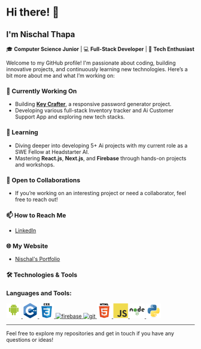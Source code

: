 # Hi there! 👋

## I'm Nischal Thapa

🎓 **Computer Science Junior** | 💻 **Full-Stack Developer** | 🚀 **Tech Enthusiast**

Welcome to my GitHub profile! I'm passionate about coding, building innovative projects, and continuously learning new technologies. Here’s a bit more about me and what I’m working on:

### 🔭 Currently Working On
- Building **[Key Crafter](https://key-crafter.netlify.app)**, a responsive password generator project.
- Developing various full-stack Inventory tracker and Ai Customer Support App and exploring new tech stacks.

### 🌱 Learning
- Diving deeper into developing 5+ Ai projects with my current role as a SWE Fellow at Headstarter AI.
- Mastering **React.js**, **Next.js**, and **Firebase** through hands-on projects and workshops.

### 👯 Open to Collaborations
- If you’re working on an interesting project or need a collaborator, feel free to reach out!

### 📫 How to Reach Me
- [LinkedIn](https://www.linkedin.com/in/nischal-thapa)

### 🌐 My Website
- [Nischal's Portfolio](https://nischalthapa.netlify.app/](https://nischalthapa.netlify.app/))

### 🛠️ Technologies & Tools

<h3 align="left">Languages and Tools:</h3>
<p align="left">
  <a href="https://developer.android.com" target="_blank" rel="noreferrer"> 
    <img src="https://raw.githubusercontent.com/devicons/devicon/master/icons/android/android-original-wordmark.svg" alt="android" width="40" height="40"/> 
  </a>
  <a href="https://www.w3schools.com/cpp/" target="_blank" rel="noreferrer"> 
    <img src="https://raw.githubusercontent.com/devicons/devicon/master/icons/cplusplus/cplusplus-original.svg" alt="cplusplus" width="40" height="40"/> 
  </a>
  <a href="https://www.w3schools.com/css/" target="_blank" rel="noreferrer"> 
    <img src="https://raw.githubusercontent.com/devicons/devicon/master/icons/css3/css3-original-wordmark.svg" alt="css3" width="40" height="40"/> 
  </a>
  <a href="https://firebase.google.com/" target="_blank" rel="noreferrer"> 
    <img src="https://www.vectorlogo.zone/logos/firebase/firebase-icon.svg" alt="firebase" width="40" height="40"/> 
  </a>
  <a href="https://git-scm.com/" target="_blank" rel="noreferrer"> 
    <img src="https://www.vectorlogo.zone/logos/git-scm/git-scm-icon.svg" alt="git" width="40" height="40"/> 
  </a>
  <a href="https://www.w3.org/html/" target="_blank" rel="noreferrer"> 
    <img src="https://raw.githubusercontent.com/devicons/devicon/master/icons/html5/html5-original-wordmark.svg" alt="html5" width="40" height="40"/> 
  </a>
  <a href="https://developer.mozilla.org/en-US/docs/Web/JavaScript" target="_blank" rel="noreferrer"> 
    <img src="https://raw.githubusercontent.com/devicons/devicon/master/icons/javascript/javascript-original.svg" alt="javascript" width="40" height="40"/> 
  </a>
  <a href="https://nodejs.org" target="_blank" rel="noreferrer"> 
    <img src="https://raw.githubusercontent.com/devicons/devicon/master/icons/nodejs/nodejs-original-wordmark.svg" alt="nodejs" width="40" height="40"/> 
  </a>
  <a href="https://www.python.org" target="_blank" rel="noreferrer"> 
    <img src="https://raw.githubusercontent.com/devicons/devicon/master/icons/python/python-original.svg" alt="python" width="40" height="40"/> 
  </a>
</p>





---

Feel free to explore my repositories and get in touch if you have any questions or ideas!
